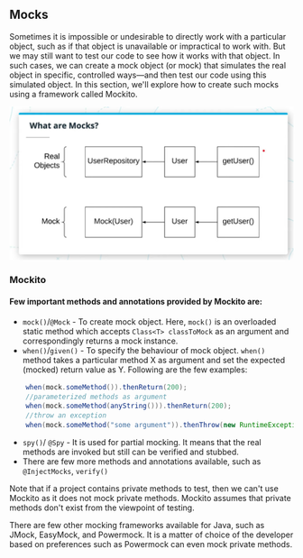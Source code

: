 ## Mocks

Sometimes it is impossible or undesirable to directly work with a particular object, such as if that object is unavailable or impractical to work with. But we may still want to test our code to see how it works with that object. In such cases, we can create a mock object (or mock) that simulates the real object in specific, controlled ways—and then test our code using this simulated object. In this section, we'll explore how to create such mocks using a framework called Mockito.

![Alt text](Mocks.png?raw=true "Mocks")

### Mockito

#### Few important methods and annotations provided by Mockito are:

* ```mock()```/```@Mock``` - To create mock object. Here, ```mock()``` is an overloaded static method which accepts ```Class<T> classToMock``` as an argument and correspondingly returns a mock instance.
* ```when()```/```given()``` - To specify the behaviour of mock object. ```when()``` method takes a particular method X as argument and set the expected (mocked) return value as Y. Following are the few examples:

```java
    when(mock.someMethod()).thenReturn(200); 
    //parameterized methods as argument
    when(mock.someMethod(anyString())).thenReturn(200); 
    //throw an exception 
    when(mock.someMethod("some argument")).thenThrow(new RuntimeException());
```
* ```spy()```/ ```@Spy``` - It is used for partial mocking. It means that the real methods are invoked but still can be verified and stubbed.
* There are few more methods and annotations available, such as ```@InjectMocks```, ```verify()```

Note that if a project contains private methods to test, then we can't use Mockito as it does not mock private methods. Mockito assumes that private methods don't exist from the viewpoint of testing.

There are few other mocking frameworks available for Java, such as JMock, EasyMock, and Powermock. It is a matter of choice of the developer based on preferences such as Powermock can even mock private methods. 

